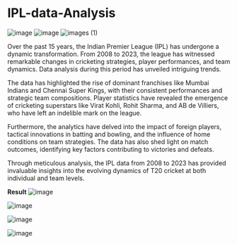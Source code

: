 # IPL-data-Analysis
![image](https://github.com/bittu5555/IPL-data-Analysis/assets/106305917/27005635-d08c-4b42-b433-db85afb47fc3)          ![image](https://github.com/bittu5555/IPL-data-Analysis/assets/106305917/b0dd4a37-b748-4e7b-8ce3-dba3e945219b)    ![images (1)](https://github.com/bittu5555/IPL-data-Analysis/assets/106305917/bf1358cd-9ce9-4176-aebd-00f732403d91)





Over the past 15 years, the Indian Premier League (IPL) has undergone a dynamic transformation. From 2008 to 2023, the league has witnessed remarkable changes in cricketing strategies, player performances, and team dynamics. Data analysis during this period has unveiled intriguing trends.

The data has highlighted the rise of dominant franchises like Mumbai Indians and Chennai Super Kings, with their consistent performances and strategic team compositions. Player statistics have revealed the emergence of cricketing superstars like Virat Kohli, Rohit Sharma, and AB de Villiers, who have left an indelible mark on the league.

Furthermore, the analytics have delved into the impact of foreign players, tactical innovations in batting and bowling, and the influence of home conditions on team strategies. The data has also shed light on match outcomes, identifying key factors contributing to victories and defeats.

Through meticulous analysis, the IPL data from 2008 to 2023 has provided invaluable insights into the evolving dynamics of T20 cricket at both individual and team levels.

**Result**
![image](https://github.com/bittu5555/IPL-data-Analysis/assets/106305917/5c1d5e4f-2673-4862-9e5f-fc426e139c1a)

![image](https://github.com/bittu5555/IPL-data-Analysis/assets/106305917/5b1c36f5-dc35-496b-a65f-71c92603d22d)

![image](https://github.com/bittu5555/IPL-data-Analysis/assets/106305917/5a67333f-c236-45a3-827e-c31b9fd3f111)

![image](https://github.com/bittu5555/IPL-data-Analysis/assets/106305917/afb99466-b6a0-4dd9-8ec2-dfc30853db41)
